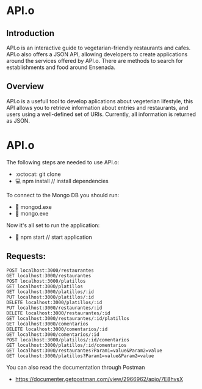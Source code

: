 # API.o

## Introduction

API.o is an interactive guide to vegetarian-friendly restaurants and cafes. API.o also offers a JSON API, allowing developers to create applications around the services offered by API.o. There are methods to search for establishments and food around Ensenada.

## Overview

API.o is a usefull tool to develop aplications about vegeterian lifestyle, this API allows you to retrieve information about entries and restaurants, and users using a well-defined set of URIs. Currently, all information is returned as JSON.


# API.o

The following steps are needed to use API.o:
  * :octocat:   git clone
  * :computer:  npm install               // install dependencies

To connect to the Mongo DB you should run:
  * :leaves:    mongod.exe
  * :leaves:    mongo.exe

Now it's all set to run the application:
  * :bear:      npm start                 // start application


## Requests:
```
POST localhost:3000/restaurantes
GET localhost:3000/restaurantes
POST localhost:3000/platillos
GET localhost:3000/platillos
GET localhost:3000/platillos/:id
PUT localhost:3000/platillos/:id
DELETE localhost:3000/platillos/:id
PUT localhost:3000/restaurantes/:id
DELETE localhost:3000/restaurantes/:id
GET localhost:3000/restaurantes/:id/platillos
GET localhost:3000/comentarios
DELETE localhost:3000/comentarios/:id
GET localhost:3000/comentarios/:id
POST localhost:3000/platillos/:id/comentarios
GET localhost:3000/platillos/:id/comentarios
GET localhost:3000/restaurantes?Param1=value&Param2=value
GET localhost:3000/platillos?Param1=value&Param2=value
```

You can also read the documentation through Postman
 * https://documenter.getpostman.com/view/2966962/apio/7E8hvsX


